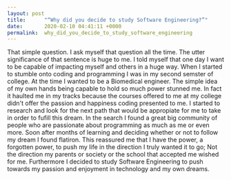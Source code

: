 ```yaml
---
layout: post
title:      "“Why did you decide to study Software Engineering?”"
date:       2020-02-10 04:41:11 +0000
permalink:  why_did_you_decide_to_study_software_engineering
---
```




That simple question. I ask myself that question all the time. The utter significance of that sentence is huge to me. I told myself that one day I want to be capable of impacting myself and others in a huge way. When I started to stumble onto coding and programming I was in my second semster of college. At the time I wanted to be a Biomedical engineer. The simple idea of my own hands being capable to hold so much power stunned me. In fact it haulted me in my tracks because the courses offered to me at my college didn't offer the passion and happiness coding presented to me. I started to research and look for the next path that would be appropiate for me to take in order to fufill this dream. In the search I found a great big community of people who are passionate about programming as much as me or even more. Soon after months of learning and deciding whether or not to follow my dream I found flatiron. This reassured me that I have the power, a forgotten power, to push my life in the direction I truly wanted it to go; Not the direction my parents or society or the school that accepted me wished for me. Furthermore I decided to study Software Engineering to push towards my passion and enjoyment in technology and my own dreams. 
